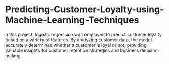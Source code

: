 # Predicting-Customer-Loyalty-using-Machine-Learning-Techniques
n this project, logistic regression was employed to predict customer loyalty based on a variety of features. By analyzing customer data, the model accurately determined whether a customer is loyal or not, providing valuable insights for customer retention strategies and business decision-making.

